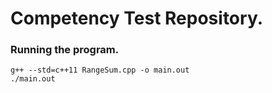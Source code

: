 # Competency Test Repository.

### Running the program.
```
g++ --std=c++11 RangeSum.cpp -o main.out
./main.out
```
